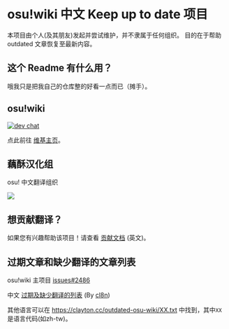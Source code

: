 # osu!wiki 中文 Keep up to date 项目

本项目由个人(及其朋友)发起并尝试维护，并不隶属于任何组织。
目的在于帮助 outdated 文章恢复至最新内容。

## 这个 Readme 有什么用？

哦我只是把我自己的仓库整的好看一点而已（摊手）。

## osu!wiki
[![dev chat](https://discordapp.com/api/guilds/188630481301012481/widget.png?style=shield)](https://discord.gg/ppy)

点此前往 [维基主页](https://osu.ppy.sh/help/wiki/Main_Page)。

## 藕酥汉化组

osu! 中文翻译组织

[![](https://discordapp.com/api/guilds/281826842657161216/widget.png?style=shield)](https://discord.gg/xnWpxzZ)

## 想贡献翻译？

如果您有兴趣帮助该项目！请查看 [贡献文档](CONTRIBUTING.md) (英文)。

## 过期文章和缺少翻译的文章列表

osu!wiki 主项目 [issues#2486](https://github.com/ppy/osu-wiki/issues/2486)

中文 [过期及缺少翻译的列表](https://clayton.cc/outdated-osu-wiki/zh.txt) (By [cl8n](https://github.com/cl8n))

其他语言可以在 https://clayton.cc/outdated-osu-wiki/XX.txt 中找到，其中``XX``是语言代码(如zh-tw)。
